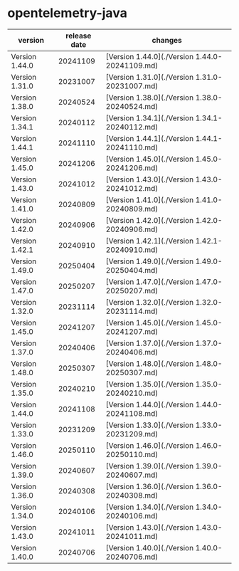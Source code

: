 # opentelemetry-java	


|version|release date|changes|
|---|---|---|
|Version 1.44.0|20241109|[Version 1.44.0](./Version 1.44.0-20241109.md)|
|Version 1.31.0|20231007|[Version 1.31.0](./Version 1.31.0-20231007.md)|
|Version 1.38.0|20240524|[Version 1.38.0](./Version 1.38.0-20240524.md)|
|Version 1.34.1|20240112|[Version 1.34.1](./Version 1.34.1-20240112.md)|
|Version 1.44.1|20241110|[Version 1.44.1](./Version 1.44.1-20241110.md)|
|Version 1.45.0|20241206|[Version 1.45.0](./Version 1.45.0-20241206.md)|
|Version 1.43.0|20241012|[Version 1.43.0](./Version 1.43.0-20241012.md)|
|Version 1.41.0|20240809|[Version 1.41.0](./Version 1.41.0-20240809.md)|
|Version 1.42.0|20240906|[Version 1.42.0](./Version 1.42.0-20240906.md)|
|Version 1.42.1|20240910|[Version 1.42.1](./Version 1.42.1-20240910.md)|
|Version 1.49.0|20250404|[Version 1.49.0](./Version 1.49.0-20250404.md)|
|Version 1.47.0|20250207|[Version 1.47.0](./Version 1.47.0-20250207.md)|
|Version 1.32.0|20231114|[Version 1.32.0](./Version 1.32.0-20231114.md)|
|Version 1.45.0|20241207|[Version 1.45.0](./Version 1.45.0-20241207.md)|
|Version 1.37.0|20240406|[Version 1.37.0](./Version 1.37.0-20240406.md)|
|Version 1.48.0|20250307|[Version 1.48.0](./Version 1.48.0-20250307.md)|
|Version 1.35.0|20240210|[Version 1.35.0](./Version 1.35.0-20240210.md)|
|Version 1.44.0|20241108|[Version 1.44.0](./Version 1.44.0-20241108.md)|
|Version 1.33.0|20231209|[Version 1.33.0](./Version 1.33.0-20231209.md)|
|Version 1.46.0|20250110|[Version 1.46.0](./Version 1.46.0-20250110.md)|
|Version 1.39.0|20240607|[Version 1.39.0](./Version 1.39.0-20240607.md)|
|Version 1.36.0|20240308|[Version 1.36.0](./Version 1.36.0-20240308.md)|
|Version 1.34.0|20240106|[Version 1.34.0](./Version 1.34.0-20240106.md)|
|Version 1.43.0|20241011|[Version 1.43.0](./Version 1.43.0-20241011.md)|
|Version 1.40.0|20240706|[Version 1.40.0](./Version 1.40.0-20240706.md)|
